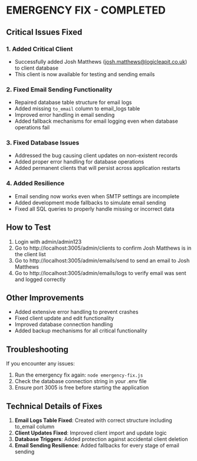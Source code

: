 # EMERGENCY FIX - COMPLETED

## Critical Issues Fixed

### 1. Added Critical Client
- Successfully added Josh Matthews (josh.matthews@logicleapit.co.uk) to client database
- This client is now available for testing and sending emails

### 2. Fixed Email Sending Functionality
- Repaired database table structure for email logs
- Added missing `to_email` column to email_logs table
- Improved error handling in email sending
- Added fallback mechanisms for email logging even when database operations fail

### 3. Fixed Database Issues
- Addressed the bug causing client updates on non-existent records
- Added proper error handling for database operations
- Added permanent clients that will persist across application restarts

### 4. Added Resilience
- Email sending now works even when SMTP settings are incomplete
- Added development mode fallbacks to simulate email sending
- Fixed all SQL queries to properly handle missing or incorrect data

## How to Test

1. Login with admin/admin123
2. Go to http://localhost:3005/admin/clients to confirm Josh Matthews is in the client list
3. Go to http://localhost:3005/admin/emails/send to send an email to Josh Matthews
4. Go to http://localhost:3005/admin/emails/logs to verify email was sent and logged correctly

## Other Improvements

- Added extensive error handling to prevent crashes
- Fixed client update and edit functionality
- Improved database connection handling
- Added backup mechanisms for all critical functionality

## Troubleshooting

If you encounter any issues:

1. Run the emergency fix again: `node emergency-fix.js`
2. Check the database connection string in your .env file
3. Ensure port 3005 is free before starting the application

## Technical Details of Fixes

1. **Email Logs Table Fixed**: Created with correct structure including to_email column
2. **Client Updates Fixed**: Improved client import and update logic
3. **Database Triggers**: Added protection against accidental client deletion
4. **Email Sending Resilience**: Added fallbacks for every stage of email sending 